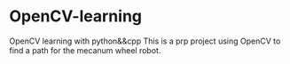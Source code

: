 # OpenCV-learning
OpenCV learning with python&amp;&amp;cpp
This is a prp project using OpenCV to find a path for the mecanum wheel robot.
